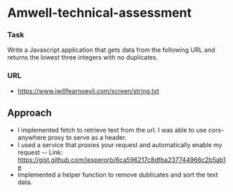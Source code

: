 # Amwell-technical-assessment
### Task
Write a Javascript application that gets data from the following URL and returns the lowest three integers with no duplicates.
### URL
- https://www.iwillfearnoevil.com/screen/string.txt

## Approach
- I implemented fetch to retrieve text from the url. I was able to use cors-anywhere proxy to serve as a header.
- I used a service that proxies your request and automatically enable my request
-- Link: https://gist.github.com/jesperorb/6ca596217c8dfba237744966c2b5ab1e
- Implemented a helper function to remove dublicates and sort the text data.
